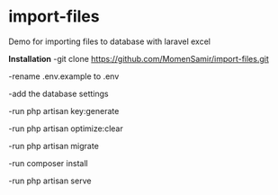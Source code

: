 # import-files
Demo for importing files to database with laravel excel

**Installation**
-git clone https://github.com/MomenSamir/import-files.git

-rename .env.example to .env

-add the database settings

-run php artisan key:generate

-run php artisan optimize:clear

-run php artisan migrate   

-run composer install

-run php artisan serve   
